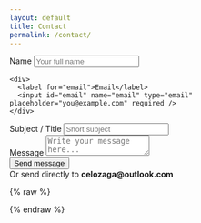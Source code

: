 ```yaml
---
layout: default
title: Contact
permalink: /contact/
---
```


<form id="contactForm" autocomplete="on" novalidate>
  <div class="row">
    <div>
      <label for="name">Name</label>
      <input id="name" name="name" type="text" placeholder="Your full name" required minlength="2" />
    </div>

    <div>
      <label for="email">Email</label>
      <input id="email" name="email" type="email" placeholder="you@example.com" required />
    </div>
  </div>

  <div>
    <label for="subject">Subject / Title</label>
    <input id="subject" name="subject" type="text" placeholder="Short subject" required minlength="3" />
  </div>

  <div>
    <label for="message">Message</label>
    <textarea id="message" name="message" placeholder="Write your message here..." required minlength="10"></textarea>
  </div>

  <div class="actions">
    <button type="submit" id="sendBtn">Send message</button>
    <div class="note">Or send directly to <strong>celozaga@outlook.com</strong></div>
  </div>

  <!-- Accessible, SEO-friendly feedback area -->
  <div aria-live="polite" id="feedback" class="sr-only"></div>
</form>

{% raw %}
<script>
  // Simple client-side validation and "mailto" fallback.
  (function(){
    const form = document.getElementById('contactForm');
    const feedback = document.getElementById('feedback');
    const sendBtn = document.getElementById('sendBtn');

    function setFeedback(text, type){
      feedback.textContent = text;
      feedback.className = type ? 'msg ' + type : 'msg';
      feedback.classList.remove('sr-only');
    }

    function validate(formData){
      if(!formData.get('name') || formData.get('name').trim().length < 2) return 'Please enter a valid name.';
      const email = formData.get('email') || '';
      if(!/^[^\s@]+@[^\s@]+\.[^\s@]+$/.test(email)) return 'Please enter a valid email address.';
      if(!formData.get('subject') || formData.get('subject').trim().length < 3) return 'Please provide a subject.';
      if(!formData.get('message') || formData.get('message').trim().length < 10) return 'Message is too short.';
      return '';
    }

    form.addEventListener('submit', function(e){
      e.preventDefault();
      sendBtn.disabled = true;

      const formData = new FormData(form);
      const error = validate(formData);
      if(error){
        setFeedback(error, 'error');
        sendBtn.disabled = false;
        return;
      }

      const subject = encodeURIComponent(formData.get('subject'));
      const body = encodeURIComponent(
        'From: ' + formData.get('name') + ' (' + formData.get('email') + ')\\n\\n' + formData.get('message')
      );

      window.location.href = `mailto:celozaga@outlook.com?subject=${subject}&body=${body}`;

      setTimeout(()=>{
        setFeedback('If your email client did not open, copy the message and send to celozaga@outlook.com.', 'success');
        sendBtn.disabled = false;
      }, 800);
    });
  })();
</script>
{% endraw %}

